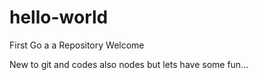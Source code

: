 # hello-world
First Go a a Repository
Welcome

New to git and codes also nodes but lets have some fun...
